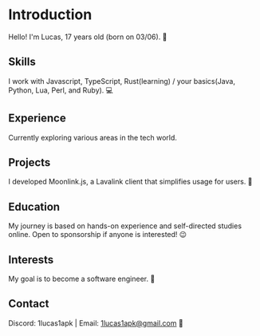 # Introduction
Hello! I'm Lucas, 17 years old (born on 03/06). 👋

## Skills
I work with Javascript, TypeScript, Rust(learning) / your basics(Java, Python, Lua, Perl, and Ruby). 💻

## Experience
Currently exploring various areas in the tech world.

## Projects
I developed Moonlink.js, a Lavalink client that simplifies usage for users. 🌙

## Education
My journey is based on hands-on experience and self-directed studies online. Open to sponsorship if anyone is interested! 😉

## Interests
My goal is to become a software engineer. 🚀

## Contact
Discord: 1lucas1apk | Email: 1lucas1apk@gmail.com 📧
